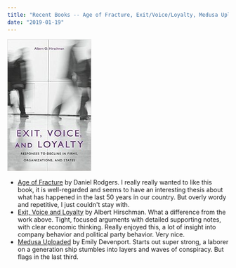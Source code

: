 ```yaml
---
title: "Recent Books -- Age of Fracture, Exit/Voice/Loyalty, Medusa Uploaded"
date: "2019-01-19"
---
```


![](images/41GPqddqLL._SX316_BO1204203200_-191x300.jpg)

- [Age of Fracture](https://www.amazon.com/Age-Fracture-Daniel-T-Rodgers-ebook/dp/B004Z17I8M) by Daniel Rodgers. I really really wanted to like this book, it is well-regarded and seems to have an interesting thesis about what has happened in the last 50 years in our country. But overly wordy and repetitive, I just couldn't stay with.
- [Exit, Voice and Loyalty](https://www.amazon.com/Exit-Voice-Loyalty-Responses-Organizations/dp/0674276604) by Albert Hirschman. What a difference from the work above. Tight, focused arguments with detailed supporting notes, with clear economic thinking. Really enjoyed this, a lot of insight into company behavior and political party behavior. Very nice.
- [Medusa Uploaded](https://www.amazon.com/Medusa-Uploaded-Novel-Cycle-Book-ebook/dp/B0756K6X32) by Emily Devenport. Starts out super strong, a laborer on a generation ship stumbles into layers and waves of conspiracy. But flags in the last third.
